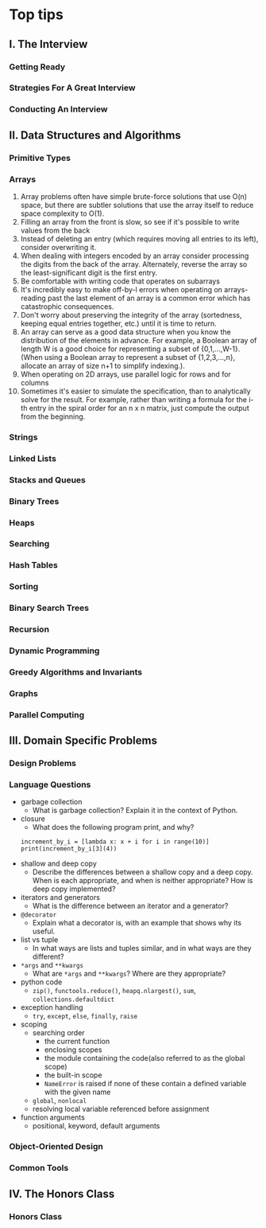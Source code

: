# Top tips

## I. The Interview

### Getting Ready

### Strategies For A Great Interview

### Conducting An Interview

## II. Data Structures and Algorithms

### Primitive Types

### Arrays

1. Array problems often have simple brute-force solutions that use O(n) space, but there are subtler solutions that use the array itself to reduce space complexity to O(1).
2. Filling an array from the front is slow, so see if it's possible to write values from the back
3. Instead of deleting an entry (which requires moving all entries to its left), consider overwriting it.
4. When dealing with integers encoded by an array consider processing the digits from the back of the array. Alternately, reverse the array so the least-significant digit is the first entry.
5. Be comfortable with writing code that operates on subarrays
6. It's incredibly easy to make off-by-l errors when operating on arrays-reading past the last element of an array is a common error which has catastrophic consequences.
7. Don't worry about preserving the integrity of the array (sortedness, keeping equal entries together, etc.) until it is time to return.
8. An array can serve as a good data structure when you know the distribution of the elements in advance. For example, a Boolean array of length W is a good choice for representing a subset of {0,1,...,W-1}. (When using a Boolean array to represent a subset of {1,2,3,...,n}, allocate an array of size n+1 to simplify indexing.).
9. When operating on 2D arrays, use parallel logic for rows and for columns
10. Sometimes it's easier to simulate the specification, than to analytically solve for the result. For example, rather than writing a formula for the i-th entry in the spiral order for an n x n matrix, just compute the output from the beginning.

### Strings

### Linked Lists

### Stacks and Queues

### Binary Trees

### Heaps

### Searching

### Hash Tables

### Sorting

### Binary Search Trees

### Recursion

### Dynamic Programming

### Greedy Algorithms and Invariants

### Graphs

### Parallel Computing

## III. Domain Specific Problems

### Design Problems

### Language Questions

- garbage collection
  - What is garbage collection? Explain it in the context of Python.
- closure
  - What does the following program print, and why?
  ```
  increment_by_i = [lambda x: x + i for i in range(10)]
  print(increment_by_i[3](4))
  ```
- shallow and deep copy
  - Describe the differences between a shallow copy and a deep copy. When is each appropriate, and when is neither appropriate? How is deep copy implemented?
- iterators and generators
  - What is the difference between an iterator and a generator?
- `@decorator`
  - Explain what a decorator is, with an example that shows why its useful.
- list vs tuple
  - In what ways are lists and tuples similar, and in what ways are they different?
- `*args` and `**kwargs`
  - What are `*args` and `**kwargs`? Where are they appropriate?
- python code
  - `zip()`, `functools.reduce()`, `heapq.nlargest()`, `sum`, `collections.defaultdict`
- exception handling
  - `try`, `except`, `else`, `finally`, `raise`
- scoping
  - searching order
    - the current function
    - enclosing scopes
    - the module containing the code(also referred to as the global scope)
    - the built-in scope
    - `NameError` is raised if none of these contain a defined variable with the given name
  - `global`, `nonlocal`
  - resolving local variable referenced before assignment
- function arguments
  - positional, keyword, default arguments

### Object-Oriented Design

### Common Tools

## IV. The Honors Class

### Honors Class